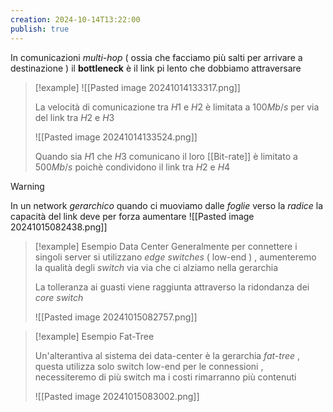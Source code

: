 ```yaml
---
creation: 2024-10-14T13:22:00
publish: true
---
```

In comunicazioni *multi-hop* ( ossia che facciamo più salti per arrivare a destinazione ) il **bottleneck** è il link pi lento che dobbiamo attraversare 

>[!example] 
>![[Pasted image 20241014133317.png]]
>
>La velocità di comunicazione tra $H1$ e $H2$ è limitata a $100Mb/s$ per via del link tra $H2$ e $H3$
>
>![[Pasted image 20241014133524.png]]
>
>Quando sia $H1$ che $H3$ comunicano il loro [[Bit-rate]] è limitato a $500Mb/s$ poichè condividono il link tra $H2$ e $H4$

>[!warning] 
>In un network *gerarchico* quando ci muoviamo dalle *foglie* verso la *radice* la capacità del link deve per forza aumentare
>![[Pasted image 20241015082438.png]]
>
>>[!example] Esempio Data Center 
>>Generalmente per connettere i singoli server si utilizzano *edge switches* ( low-end ) , aumenteremo la qualità degli *switch* via via che ci alziamo nella gerarchia
>>
>>La tolleranza ai guasti viene raggiunta attraverso la ridondanza dei *core switch*
>>
>>![[Pasted image 20241015082757.png]]
>
>>[!example] Esempio Fat-Tree
>>
>>Un'alterantiva al sistema dei data-center è la gerarchia *fat-tree* , questa utilizza solo switch low-end per le connessioni , necessiteremo di più switch ma i costi rimarranno più contenuti
>>
>>![[Pasted image 20241015083002.png]]
>>




